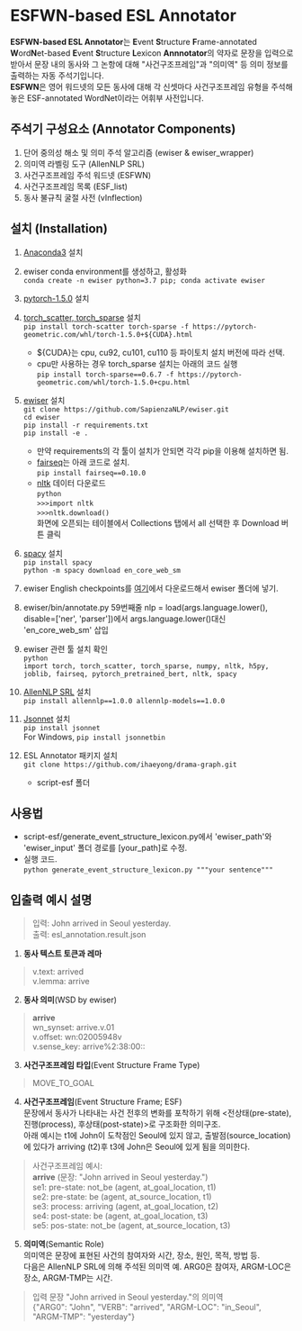 # ESFWN-based ESL Annotator 
**ESFWN-based ESL Annotator**는 **E**vent **S**tructure **F**rame-annotated **W**ord**N**et-based **E**vent **S**tructure **L**exicon **Annnotator**의 약자로 문장을 입력으로 받아서 문장 내의 동사와 그 논항에 대해 "사건구조프레임"과 "의미역" 등 의미 정보를 출력하는 자동 주석기입니다. <br>
**ESFWN**은 영어 워드넷의 모든 동사에 대해 각 신셋마다 사건구조프레임 유형을 주석해 놓은 ESF-annotated WordNet이라는 어휘부 사전입니다.

## 주석기 구성요소 (Annotator Components)
1. 단어 중의성 해소 및 의미 주석 알고리즘 (ewiser & ewiser_wrapper)
2. 의미역 라벨링 도구 (AllenNLP SRL)
3. 사건구조프레임 주석 워드넷 (ESFWN)
4. 사건구조프레임 목록 (ESF_list)
5. 동사 불규칙 굴절 사전 (vInflection)

## 설치 (Installation)
1. [Anaconda3](https://www.anaconda.com/products/individual) 설치<br>

2. ewiser conda environment를 생성하고, 활성화<br>
   `conda create -n ewiser python=3.7 pip; conda activate ewiser`<br>

3. [pytorch-1.5.0](https://pytorch.org/get-started/locally/) 설치<br>

4. [torch_scatter, torch_sparse](https://github.com/rusty1s/pytorch_sparse) 설치<br>
   `pip install torch-scatter torch-sparse -f https://pytorch-geometric.com/whl/torch-1.5.0+${CUDA}.html`<br>
   - ${CUDA}는 cpu, cu92, cu101, cu110 등 파이토치 설치 버전에 따라 선택.<br>
   - cpu만 사용하는 경우 torch_sparse 설치는 아래의 코드 실행<br>
     `pip install torch-sparse==0.6.7 -f https://pytorch-geometric.com/whl/torch-1.5.0+cpu.html`

5. [ewiser](https://github.com/SapienzaNLP/ewiser) 설치 <br>
    `git clone https://github.com/SapienzaNLP/ewiser.git`<br>
    `cd ewiser`<br>
    `pip install -r requirements.txt`<br>
    `pip install -e .`<br>

    - 만약 requirements의 각 툴이 설치가 안되면 각각 pip을 이용해 설치하면 됨.<br>
    - [fairseq](https://github.com/pytorch/fairseq)는 아래 코드로 설치.<br>
       `pip install fairseq==0.10.0`<br>
    - [nltk](https://nltk.org) 데이터 다운로드<br>
       `python`<br>
       `>>>import nltk`<br>
       `>>>nltk.download()`<br>
       화면에 오픈되는 테이블에서 Collections 탭에서 all 선택한 후 Download 버튼 클릭<br>

6. [spacy](https://spacy.io/) 설치<br>
   `pip install spacy`<br>
   `python -m spacy download en_core_web_sm`<br>

7. ewiser English checkpoints를 [여기](https://drive.google.com/file/d/11RyHBu4PwS3U2wOk-Le9Ziu8R3Hc0NXV/view)에서 다운로드해서 ewiser 폴더에 넣기.<br>

8. ewiser/bin/annotate.py 59번째줄 nlp = load(args.language.lower(), disable=['ner', 'parser'])에서 args.language.lower()대신 'en_core_web_sm' 삽입

9. ewiser 관련 툴 설치 확인<br>
   `python`<br>
   `import torch, torch_scatter, torch_sparse, numpy, nltk, h5py, joblib, fairseq, pytorch_pretrained_bert, nltk, spacy`<br>

10. [AllenNLP SRL](https://demo.allennlp.org/semantic-role-labeling) 설치<br>
    `pip install allennlp==1.0.0 allennlp-models==1.0.0`<br>

11. [Jsonnet](https://jsonnet.org/) 설치<br>
     `pip install jsonnet`<br>
     For Windows, `pip install jsonnetbin`<br>
   
12. ESL Annotator 패키지 설치<br>
    `git clone https://github.com/ihaeyong/drama-graph.git`<br>
    - script-esf 폴더<br>

## 사용법

- script-esf/generate_event_structure_lexicon.py에서 'ewiser_path'와 'ewiser_input' 폴더 경로를 [your_path]로 수정.<br>
- 실행 코드. <br>
  `python generate_event_structure_lexicon.py """your sentence"""`<br>

## 입출력 예시 설명

> 입력: John arrived in Seoul yesterday.<br>
> 출력: esl_annotation.result.json<br>

1. **동사 텍스트 토큰과 레마**<br>
>v.text: arrived <br>
>v.lemma: arrive <br>

2. **동사 의미**(WSD by ewiser)<br>
> **arrive**<br>
> wn_synset: arrive.v.01<br>
> v.offset: wn:02005948v<br>
> v.sense_key: arrive%2:38:00:: <br>

3. **사건구조프레임 타입**(Event Structure Frame Type)
> MOVE_TO_GOAL <br>

4. **사건구조프레임**(Event Structure Frame; ESF)<br>
문장에서 동사가 나타내는 사건 전후의 변화를 포착하기 위해 <전상태(pre-state), 진행(process), 후상태(post-state)>로 구조화한  의미구조. <br>
아래 예시는 t1에 John이 도착점인 Seoul에 있지 않고, 출발점(source_location)에 있다가 arriving (t2)후 t3에 John은 Seoul에 있게 됨을 의미한다.<br>

> 사건구조프레임 예시: <br>
**arrive**  (문장: "John arrived in Seoul yesterday.")<br>
> se1: pre-state: not_be (agent, at_goal_location, t1)<br>
> se2: pre-state: be (agent, at_source_location, t1)<br>
> se3: process: arriving (agent, at_goal_location, t2)<br>
> se4: post-state: be (agent, at_goal_location, t3)<br>
> se5: pos-state: not_be (agent, at_source_location, t3)<br>

5. **의미역**(Semantic Role) <br>
의미역은 문장에 표현된 사건의 참여자와 시간, 장소, 원인, 목적, 방법 등. <br>
다음은 AllenNLP SRL에 의해 주석된 의미역 예. ARG0은 참여자, ARGM-LOC은 장소, ARGM-TMP는 시간.<br>

> 입력 문장 "John arrived in Seoul yesterday."의 의미역<br>
> {"ARG0": "John", "VERB": "arrived", "ARGM-LOC": "in_Seoul", "ARGM-TMP": "yesterday"}<br>
